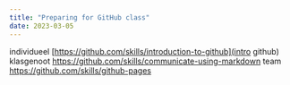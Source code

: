 ```yaml
---
title: "Preparing for GitHub class"
date: 2023-03-05
---
```


individueel [https://github.com/skills/introduction-to-github](intro github)
klasgenoot https://github.com/skills/communicate-using-markdown
team https://github.com/skills/github-pages
